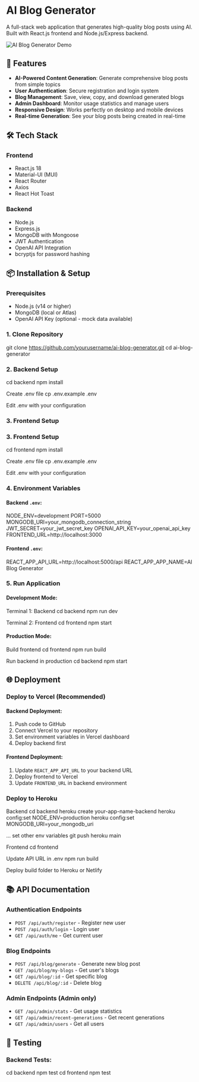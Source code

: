 # AI Blog Generator

A full-stack web application that generates high-quality blog posts using AI. Built with React.js frontend and Node.js/Express backend.

![AI Blog Generator Demo](https://via.placeholder.com/800x400?text=AI+Blog+Generator+Demo)

## 🚀 Features

- **AI-Powered Content Generation**: Generate comprehensive blog posts from simple topics
- **User Authentication**: Secure registration and login system
- **Blog Management**: Save, view, copy, and download generated blogs
- **Admin Dashboard**: Monitor usage statistics and manage users
- **Responsive Design**: Works perfectly on desktop and mobile devices
- **Real-time Generation**: See your blog posts being created in real-time

## 🛠️ Tech Stack

### Frontend
- React.js 18
- Material-UI (MUI)
- React Router
- Axios
- React Hot Toast

### Backend
- Node.js
- Express.js
- MongoDB with Mongoose
- JWT Authentication
- OpenAI API Integration
- bcryptjs for password hashing

## 📦 Installation & Setup

### Prerequisites
- Node.js (v14 or higher)
- MongoDB (local or Atlas)
- OpenAI API Key (optional - mock data available)

### 1. Clone Repository
git clone https://github.com/yourusername/ai-blog-generator.git
cd ai-blog-generator
### 2. Backend Setup
cd backend
npm install

Create .env file
cp .env.example .env

Edit .env with your configuration
### 3. Frontend Setup
### 3. Frontend Setup
cd frontend
npm install

Create .env file
cp .env.example .env

Edit .env with your configuration

### 4. Environment Variables

#### Backend `.env`:
NODE_ENV=development
PORT=5000
MONGODB_URI=your_mongodb_connection_string
JWT_SECRET=your_jwt_secret_key
OPENAI_API_KEY=your_openai_api_key
FRONTEND_URL=http://localhost:3000

#### Frontend `.env`:
REACT_APP_API_URL=http://localhost:5000/api
REACT_APP_APP_NAME=AI Blog Generator

### 5. Run Application

#### Development Mode:
Terminal 1: Backend
cd backend
npm run dev

Terminal 2: Frontend
cd frontend
npm start
#### Production Mode:
Build frontend
cd frontend
npm run build

Run backend in production
cd backend
npm start

## 🌐 Deployment

### Deploy to Vercel (Recommended)

#### Backend Deployment:
1. Push code to GitHub
2. Connect Vercel to your repository
3. Set environment variables in Vercel dashboard
4. Deploy backend first

#### Frontend Deployment:
1. Update `REACT_APP_API_URL` to your backend URL
2. Deploy frontend to Vercel
3. Update `FRONTEND_URL` in backend environment

### Deploy to Heroku
Backend
cd backend
heroku create your-app-name-backend
heroku config:set NODE_ENV=production
heroku config:set MONGODB_URI=your_mongodb_uri

... set other env variables
git push heroku main

Frontend
cd frontend

Update API URL in .env
npm run build

Deploy build folder to Heroku or Netlify

## 📚 API Documentation

### Authentication Endpoints
- `POST /api/auth/register` - Register new user
- `POST /api/auth/login` - Login user  
- `GET /api/auth/me` - Get current user

### Blog Endpoints
- `POST /api/blog/generate` - Generate new blog post
- `GET /api/blog/my-blogs` - Get user's blogs
- `GET /api/blog/:id` - Get specific blog
- `DELETE /api/blog/:id` - Delete blog

### Admin Endpoints (Admin only)
- `GET /api/admin/stats` - Get usage statistics
- `GET /api/admin/recent-generations` - Get recent generations
- `GET /api/admin/users` - Get all users

## 🧪 Testing

### Backend Tests:
cd backend
npm test
cd frontend
npm test